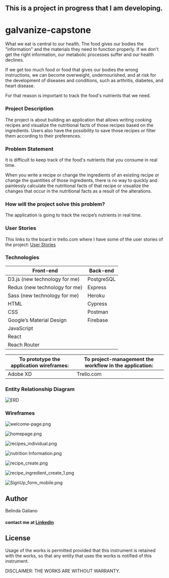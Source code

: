 ## This is a project in progress that I am developing.

# galvanize-capstone
What we eat is central to our health. The food gives our bodies the "information" and the materials they need to function properly. If we don't get the right information, our metabolic processes suffer and our health declines.

If we get too much food or food that gives our bodies the wrong instructions, we can become overweight, undernourished, and at risk for the development of diseases and conditions, such as arthritis, diabetes, and heart disease.

For that reason is important to track the food's nutrients that we need.

### Project Description
The project is about building an application that allows writing cooking recipes and visualize the nutritional facts of those recipes based on the ingredients. Users also have the possibility to save those recipes or filter them according to their preferences.

### Problem Statement
It is difficult to keep track of the food's nutrients that you consume in real time.

When you write a recipe or change the ingredients of an existing recipe or change the quantities of those ingredients, there is no way to quickly and painlessly calculate the nutritional facts of that recipe or visualize the changes that occur in the nutritional facts as a result of the alterations.

### How will the project solve this problem?
The application is going to track the recipe’s nutrients in real time.

### User Stories
This links to the board in trello.com where I have some of the user stories of the project: 
[User Stories](https://trello.com/b/5ApCBpUg/capstone-project)

### Technologies 

| Front-end | Back-end |
| ------------ | ----------- |
| D3.js (new technology for me) | PostgreSQL |
| Redux (new technology for me) | Express |
| Sass (new technology for me) | Heroku |
| HTML | Cypress |
| CSS | Postman |
| Google’s Material Design | Firebase |
| JavaScript | |
| React | |
| Reach Router | |

| To prototype the application wireframes: | To project-management the workflow in the application:|
------- | -------
|Adobe XD | Trello.com

###  Entity Relationship Diagram

![ERD](https://github.com/belinda-galiano/galvanize-capstone/blob/master/Entity%20Relationship%20Diagram.png)

### Wireframes

![welcome-page.png](https://github.com/belinda-galiano/galvanize-capstone/blob/master/plan_my_meal%20mockup/welcome-page.png)

![homepage.png](https://github.com/belinda-galiano/galvanize-capstone/blob/master/plan_my_meal%20mockup/homepage.png)

![recipes_individual.png](https://github.com/belinda-galiano/galvanize-capstone/blob/master/plan_my_meal%20mockup/recipes_individual.png)

![nutrition Information.png](https://github.com/belinda-galiano/galvanize-capstone/blob/master/plan_my_meal%20mockup/nutrition%20Information.png)

![recipe_create.png](https://github.com/belinda-galiano/galvanize-capstone/blob/master/plan_my_meal%20mockup/recipe_create.png)

![recipe_ingredient_create_1.png](https://github.com/belinda-galiano/galvanize-capstone/blob/master/plan_my_meal%20mockup/recipe_ingredient_create_1.png)

![SignUp_form_mobile.png](https://github.com/belinda-galiano/galvanize-capstone/blob/master/plan_my_meal%20mockup/SignUp_form_mobile.png)

## Author
Belinda Galiano

#### contact me at [Linkedin](https://www.linkedin.com/in/belinda-galiano/)

## License
<Copyright Belinda Galiano>

Usage of the works is permitted provided that this instrument is retained with the works, so that any entity that uses the works is notified of this instrument.

DISCLAIMER: THE WORKS ARE WITHOUT WARRANTY.

